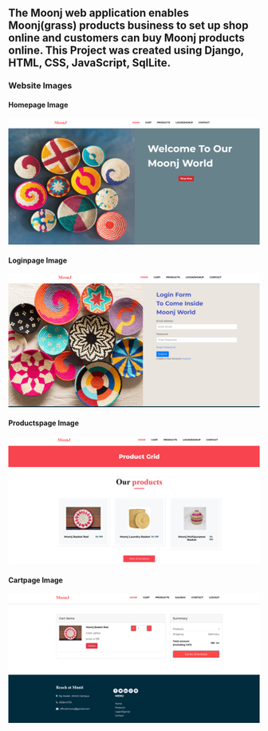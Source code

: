 ## The Moonj web application enables Moonj(grass) products business to set up shop online and customers can buy Moonj products online. This Project was created using Django, HTML, CSS, JavaScript, SqlLite.

### Website Images

#### Homepage Image

![](./Images/HomePage.PNG)

#### Loginpage Image

![](./Images/LoginPage.PNG)

#### Productspage Image

![](./Images/Products.PNG)

#### Cartpage Image

![](./Images/Cart.PNG)
